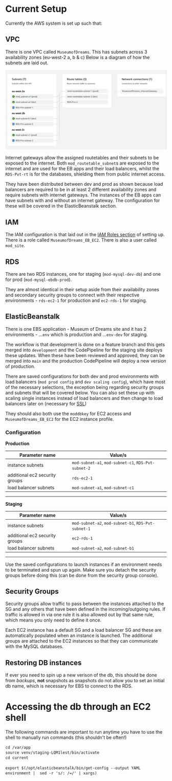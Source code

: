# Current Setup

Currently the AWS system is set up such that:

## VPC

There is one VPC called `MuseumofDreams`.
This has subnets across 3 availability zones (eu-west-2 a, b & c)
Below is a diagram of how the subnets are laid out.

![VPC resource map](imgs/VPCresource_map.png)

Internet gateways allow the assigned routetables and their subnets to be exposed to the internet. Both `mod_routetable_subnet`s are exposed to the internet and are used for the EB apps and their load balancers, whilst the `RDS-Pvt-rt` is for the databases, shielding them from public internet access.

They have been distributed between dev and prod as shown because load balancers are required to be in at least 2 different availability zones and require subnets with internet gateways. The instances of the EB apps can have subnets with and without an internet gateway. The configuration for these will be covered in the ElasticBeanstalk section.


## IAM

The IAM configuration is that laid out in the [IAM Roles section](howtoSetupBase.md) of setting up. There is a role called `MuseumofDreams_EB_EC2`.
There is also a user called `mod_site`.

## RDS

There are two RDS instances, one for staging (`mod-mysql-dev-db`) and one for prod (`mod-mysql-ebdb-prod`).

They are almost identical in their setup aside from their availability zones and secondary security groups to connect with their respective environments - `rds-ec2-1` for production and `ec2-rds-1` for staging.


## ElasticBeanstalk

There is one EBS application - Museum of Dreams site and it has 2 environments - ...`env` which is production and ...`env-dev` for staging.

The workflow is that development is done on a feature branch and this gets merged into `development` and the CodePipeline for the staging site deploys these updates. When these have been reviewed and approved, they can be merged into `main` and the production CodePipeline will deploy a new version of production.

There are saved configurations for both dev and prod environments with load balancers (`mod prod config` and `dev scaling config`), which have most of the necessary selections, the exception being regarding security groups and subnets that will be covered below. You can also set these up with scaling single instances instead of load balancers and then change to load balancers later on (necessary for [SSL](awsSSL.md))

They should also both use the `moddbkey` for EC2 access and `MuseumofDreams_EB_EC2` for the EC2 instance profile.

### Configuration
**Production**

| Parameter name | Value/s |
|----|---|
|instance subnets | `mod-subnet-a1`, `mod-subnet-c1`, `RDS-Pvt-subnet-2`|
|additional ec2 security groups | `rds-ec2-1`|
|load balancer subnets | `mod-subnet-a1`, `mod-subnet-c1`|
---


**Staging**

| Parameter name | Value/s |
|----|---|
|instance subnets | `mod-subnet-a2`, `mod-subnet-b1`, `RDS-Pvt-subnet-1`|
|additional ec2 security groups | `ec2-rds-1`|
|load balancer subnets | `mod-subnet-a2`, `mod-subnet-b1`|
---

Use the saved configurations to launch instances if an environment needs to be terminated and spun up again. Make sure you detach the security groups before doing this (can be done from the security group console).


## Security Groups

Security groups allow traffic to pass between the instances attached to the SG and any others that have been defined in the incoming/outgoing rules. If traffic is allowed in via one rule it is also allowed out by that same rule, which means you only need to define it once.

Each EC2 instance has a default SG and a load balancer SG and these are automatically populated when an instance is launched. The additional groups are attached to the EC2 instances so that they can communicate with the MySQL databases.


## Restoring DB instances

If ever you need to spin up a new verison of the db, this should be done from *backups*, **not** snapshots as snapshots do not allow you to set an initial db name, which is necessary for EBS to connect to the RDS.

# Accessing the db through an EC2 shell

The following commands are important to run anytime you have to use the shell to manually run commands (this shouldn't be often!)

```
cd /var/app
source venv/staging-LQM1lest/bin/activate
cd current

export $(/opt/elasticbeanstalk/bin/get-config --output YAML environment |  sed -r 's/: /=/' | xargs)
```
